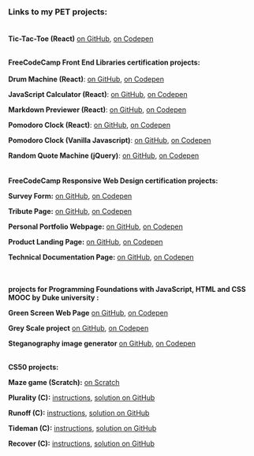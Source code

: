 ### Links to my PET projects: <br><br>


**Tic-Tac-Toe (React)** [on GitHub](https://github.com/krayevska/React/tree/main/Tic-Tac-Toe), [on Codepen](https://codepen.io/krayevska/pen/dyZYvVr)<br><br>

**FreeCodeCamp Front End Libraries certification projects:** <br>
<br>
**Drum Machine (React)**: 
[on GitHub](https://github.com/krayevska/FreeCodeCamp-projects/tree/master/Front-End-Libraries-Projects/Drum-Machine-React), 
[on Codepen](https://codepen.io/krayevska/full/PowpoEg)<br>

**JavaScript Calculator (React)**: 
[on GitHub](https://github.com/krayevska/FreeCodeCamp-projects/tree/master/Front-End-Libraries-Projects/JavaScript-Calculator), 
[on Codepen](https://codepen.io/krayevska/full/bGNBjRd)<br>

**Markdown Previewer (React)**: 
[on GitHub](https://github.com/krayevska/FreeCodeCamp-projects/tree/master/Front-End-Libraries-Projects/Markdown-Previewer-React), 
[on Codepen](https://codepen.io/krayevska/full/QWwyMde)<br>

**Pomodoro Clock (React)**: 
[on GitHub](https://github.com/krayevska/FreeCodeCamp-projects/tree/master/Front-End-Libraries-Projects/Pomodoro-Clock-React), 
[on Codepen](https://codepen.io/krayevska/pen/voaKPW)<br>

**Pomodoro Clock (Vanilla Javascript)**: 
[on GitHub](https://github.com/krayevska/FreeCodeCamp-projects/tree/master/Front-End-Libraries-Projects/Pomodoro-Clock-Vanilla-js/src), 
[on Codepen](https://codepen.io/krayevska/pen/zjKwab?editors=1010)<br>

**Random Quote Machine (jQuery)**: 
[on GitHub](https://github.com/krayevska/FreeCodeCamp-projects/tree/master/Front-End-Libraries-Projects/Random-Quote-Machine), 
[on Codepen](https://codepen.io/krayevska/pen/GLoBzN)<br>
<br>
<br>
**FreeCodeCamp Responsive Web Design certification projects:**<br>

**Survey Form:** 
[on GitHub](https://github.com/krayevska/FreeCodeCamp-projects/tree/master/Responsive%20Web%20Design%20Projects/Build%20a%20Survey%20Form), 
[on Codepen](https://codepen.io/krayevska/pen/wEYVJz)<br>

**Tribute Page:** 
[on GitHub](https://github.com/krayevska/FreeCodeCamp-projects/tree/master/Responsive%20Web%20Design%20Projects/Build-a-Tribute-Page), 
[on Codepen](https://codepen.io/krayevska/pen/wdNYwa)<br>

**Personal Portfolio Webpage:** 
[on GitHub](https://github.com/krayevska/FreeCodeCamp-projects/tree/master/Responsive%20Web%20Design%20Projects/Personal-Portfolio-Webpage), 
[on Codepen](https://codepen.io/krayevska/pen/GPKzdr?editors=1100)<br>

**Product Landing Page:** 
[on GitHub](https://github.com/krayevska/FreeCodeCamp-projects/tree/master/Responsive%20Web%20Design%20Projects/Product-Landing-Page), 
[on Codepen](https://codepen.io/krayevska/pen/jQgPbK)<br>

**Technical Documentation Page:** 
[on GitHub](https://github.com/krayevska/FreeCodeCamp-projects/tree/master/Responsive%20Web%20Design%20Projects/Technical%20Documentation%20Page), 
[on Codepen](https://codepen.io/krayevska/full/pqzyBG)<br><br><br>

**projects for Programming Foundations with JavaScript, HTML and CSS MOOC by Duke university :** 

**Green Screen Web Page**
[on GitHub](https://github.com/krayevska/Coursera-JavaScript-HTML-CSS/tree/e1b669445e66affb604577be7db5a8a8540cbd86/Green%20Screen%20Web%20Page), 
[on Codepen](https://codepen.io/krayevska/full/ryZVYo/)<br>

**Grey Scale project**
[on GitHub](https://github.com/krayevska/Coursera-JavaScript-HTML-CSS/tree/master/Grey%20Scale), 
[on Codepen](https://codepen.io/krayevska/full/ZeoPKp/)<br>

**Steganography image generator**
[on GitHub](https://github.com/krayevska/Coursera-JavaScript-HTML-CSS/tree/master/Steganography-image-generator), 
[on Codepen](https://codepen.io/krayevska/full/qrzWOW/)
<br>
<br>

**CS50 projects:**

**Maze game (Scratch):** [on Scratch](https://scratch.mit.edu/projects/329740346/)<br>

**Plurality (C):** 
[instructions](https://cs50.harvard.edu/x/2021/psets/3/plurality/),
[solution on GitHub](https://github.com/krayevska/CS50/blob/master/week-3-C/plurality.c)<br>

**Runoff (C):** 
[instructions](https://cs50.harvard.edu/x/2021/psets/3/runoff/),
[solution on GitHub](https://github.com/krayevska/CS50/blob/master/week-3-C/runoff.c)<br>

**Tideman (C):** 
[instructions](https://cs50.harvard.edu/x/2020/psets/3/tideman/),
[solution on GitHub](https://github.com/krayevska/CS50/blob/master/week-3-C/tideman.c)<br>

**Recover (C):** 
[instructions](https://cs50.harvard.edu/x/2020/psets/4/recover/),
[solution on GitHub](https://github.com/krayevska/CS50/blob/master/week-4-C/recover.c)<br>




